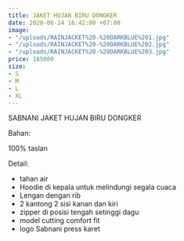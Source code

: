 ```yaml
---
title: JAKET HUJAN BIRU DONGKER
date: 2020-06-14 16:42:00 +07:00
image:
- "/uploads/RAINJACKET%20-%20DARKBLUE%201.jpg"
- "/uploads/RAINJACKET%20-%20DARKBLUE%202.jpg"
- "/uploads/RAINJACKET%20-%20DARKBLUE%203.jpg"
price: 185000
size:
- S
- M
- L
- XL
---
```


SABNANI
JAKET HUJAN BIRU DONGKER

Bahan:

100% taslan

Detail:

- tahan air
- Hoodie di kepala untuk melindungi segala cuaca
- Lengan dengan rib
- 2 kantong 2 sisi kanan dan kiri
- zipper di posisi tengah setinggi dagu
- model cutting comfort fit
- logo Sabnani press karet